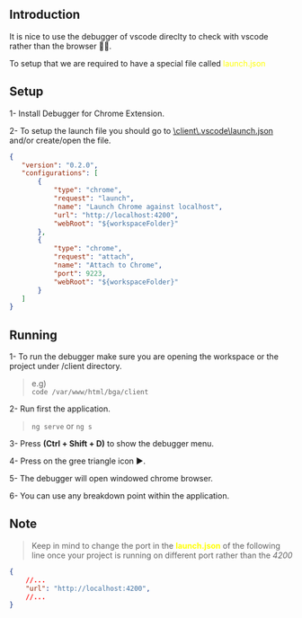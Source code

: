 ## Introduction
 It is nice to use the debugger of vscode direclty to check with vscode rather than the browser 👨‍💻.

To setup that we are required to have a special file called <span style="color:yellow">launch.json</span>

 ## Setup
1- Install Debugger for Chrome Extension.

2- To setup the launch file you should go to 
 [\client\\.vscode\launch.json](..\.vscode\launch.json) and/or create/open the file.


 ``` json
 {
    "version": "0.2.0",
    "configurations": [
        {
            "type": "chrome",
            "request": "launch",
            "name": "Launch Chrome against localhost",
            "url": "http://localhost:4200",
            "webRoot": "${workspaceFolder}"
        },
        {
            "type": "chrome",
            "request": "attach",
            "name": "Attach to Chrome",
            "port": 9223,
            "webRoot": "${workspaceFolder}"
        }
    ]
}
```

## Running
1- To run the debugger make sure you are opening the workspace or the project under /client directory.
> e.g) <br/> ```code /var/www/html/bga/client```

2- Run first the application.
> ```ng serve``` or ```ng s```

3- Press **(Ctrl + Shift + D)** to show the debugger menu.

4- Press on the gree triangle icon ▶️.

5- The debugger will open windowed chrome browser.

6- You can use any breakdown point within the application.
<br/>

## Note


<span>

>Keep in mind to change the port in the 
><span style="color:yellow">**launch.json**</span> of the following line once your project is running on different port rather than the *4200*

></span>



``` json
{
    //...
    "url": "http://localhost:4200",
    //...
}
```

<br/>
